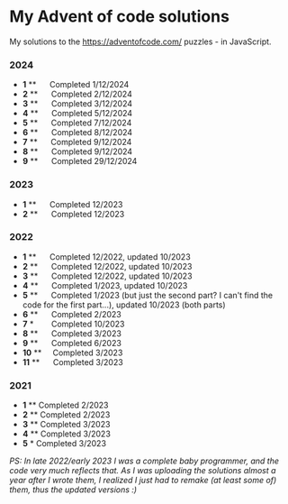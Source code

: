 # My Advent of code solutions

My solutions to the https://adventofcode.com/ puzzles - in JavaScript.

### 2024

- **1** \*\* &nbsp;&nbsp;&nbsp;&nbsp; Completed 1/12/2024
- **2** \*\* &nbsp;&nbsp;&nbsp;&nbsp; Completed 2/12/2024
- **3** \*\* &nbsp;&nbsp;&nbsp;&nbsp; Completed 3/12/2024
- **4** \*\* &nbsp;&nbsp;&nbsp;&nbsp; Completed 5/12/2024
- **5** \*\* &nbsp;&nbsp;&nbsp;&nbsp; Completed 7/12/2024
- **6** \*\* &nbsp;&nbsp;&nbsp;&nbsp; Completed 8/12/2024
- **7** \*\* &nbsp;&nbsp;&nbsp;&nbsp; Completed 9/12/2024
- **8** \*\* &nbsp;&nbsp;&nbsp;&nbsp; Completed 9/12/2024
- **9** \*\* &nbsp;&nbsp;&nbsp;&nbsp; Completed 29/12/2024

### 2023

- **1** \*\* &nbsp;&nbsp;&nbsp;&nbsp; Completed 12/2023
- **2** \*\* &nbsp;&nbsp;&nbsp;&nbsp; Completed 12/2023

### 2022

- **1** \*\* &nbsp;&nbsp;&nbsp;&nbsp; Completed 12/2022, updated 10/2023
- **2** \*\* &nbsp;&nbsp;&nbsp;&nbsp; Completed 12/2022, updated 10/2023
- **3** \*\* &nbsp;&nbsp;&nbsp;&nbsp; Completed 12/2022, updated 10/2023
- **4** \*\* &nbsp;&nbsp;&nbsp;&nbsp; Completed 1/2023, updated 10/2023
- **5** \*\* &nbsp;&nbsp;&nbsp;&nbsp; Completed 1/2023 (but just the second part? I can't find the code for the first part...), updated 10/2023 (both parts)
- **6** \*\* &nbsp;&nbsp;&nbsp;&nbsp; Completed 2/2023
- **7** \* &nbsp;&nbsp;&nbsp;&nbsp;&nbsp;&nbsp; Completed 10/2023
- **8** \*\*&nbsp;&nbsp;&nbsp;&nbsp;&nbsp; Completed 3/2023
- **9** \*\*&nbsp;&nbsp;&nbsp;&nbsp;&nbsp; Completed 6/2023
- **10** \*\* &nbsp;&nbsp;&nbsp;&nbsp;Completed 3/2023
- **11** \*\* &nbsp;&nbsp;&nbsp;&nbsp; Completed 3/2023

### 2021

- **1** \*\* Completed 2/2023
- **2** \*\* Completed 2/2023
- **3** \*\* Completed 3/2023
- **4** \*\* Completed 3/2023
- **5** \* Completed 3/2023

<em>PS: In late 2022/early 2023 I was a complete baby programmer, and the code very much reflects that. As I was uploading the solutions almost a year after I wrote them, I realized I just had to remake (at least some of) them, thus the updated versions :) </em>
